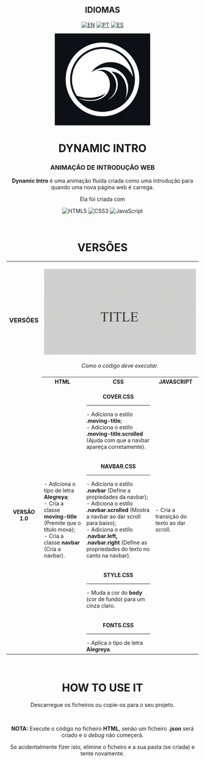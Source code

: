 <!-- LANGUAGES -->
<div align = "center">
  <h2>IDIOMAS</h2>
  
  [![EN](https://img.shields.io/badge/EN-white.svg)](https://github.com/HilFerr/DynamicIntros/main/README.md) 
  [![PT](https://img.shields.io/badge/PT-white.svg)](https://github.com/HilFerr/DynamicIntros/main/README-PT.md)
  [![ES](https://img.shields.io/badge/ES-white.svg)](https://github.com/HilFerr/DynamicIntros/main/README-ES.md)  
</div>

<!-- IMAGE -->
<div align = "center">
  <img src="img/logo.png" width="250px">
</div>

<!-- INTRO -->
<div align = "center">
  <h1>DYNAMIC INTRO</h1>
  <h3>ANIMAÇÃO DE INTRODUÇÃO WEB</h3>

  <strong>Dynamic Intro</strong> é uma animação fluída criada como uma introdução para quando uma nova página web é carrega.
  
  Ela foi criada com

  ![HTML5](https://img.shields.io/badge/html-white.svg?style=for-the-badge&logo=html5&logoColor=0d1117)
  ![CSS3](https://img.shields.io/badge/css-white.svg?style=for-the-badge&logo=css3&logoColor=0d1117)
  ![JavaScript](https://img.shields.io/badge/JavaScript-white?style=for-the-badge&logo=javascript&logoColor=0d1117)
</div>

<br>

<!-- LOGS -->
<div align = "center">
  <!-- VERSIONS -->
  <h1>VERSÕES</h1>

<table>
  <tr>
    <td><div align = "center"><h3>VERSÕES</h3></div></td>
    <td colspan="4" style="text-align: center;"><br><div align = "center"><img src="img/demonstration.gif"><br><br><i>Como o código deve executar.<I><br><br></div></td>
  </tr>
  <tr>
    <td rowspan="2" align = "center"><strong>VERSÃO 1.0</strong></td>
    <th style="text-align: center;"><strong>HTML</strong></th>
    <th style="text-align: center;"><strong>CSS</strong></th>
    <th style="text-align: center;"><strong>JAVASCRIPT</strong></th>
  </tr>
  <tr>
    <td>
      <div style="vertical-align: top;">
        - Adiciona o típo de letra <strong>Alegreya</strong>;<br>
        - Cria a classe <strong>moving-title</strong> (Premite que o título mova);<br>
        - Cria a classe <strong>navbar</strong> (Cria a navbar).
      </div>
    </td>
    <td>
      <br>
      <div align = "center"><strong>COVER.CSS</strong></div>
      <hr>
        - Adiciona o estílo <strong>.moving-title</strong>;<br>
        - Adiciona o estílo <strong>.moving-title.scrolled</strong> (Ajuda com que a navbar apareça corretamente).
      <br><br>
      <br>
      <div align = "center"><strong>NAVBAR.CSS</strong></div>
      <hr>
        - Adiciona o estílo <strong>.navbar</strong> (Define a propiedades da navbar);<br>
        - Adiciona o estílo <strong>.navbar.scrolled</strong> (Mostra a navbar ao dar scroll para baixo);<br>
        - Adiciona o estílo <strong>.navbar.left, .navbar.right</strong> (Define as propriedades do texto no canto na navbar).
      <br><br>
      <br>
      <div align = "center"><strong>STYLE.CSS</strong></div>
      <hr>
        - Muda a cor do <strong>body</strong> (cor de fundo) para um cinza claro.
      <br><br>
      <br>
      <div align = "center"><strong>FONTS.CSS</strong></div>
      <hr>
        - Aplica o tipo de letra <strong>Alegreya</strong>.</td>
    <td>- Cria a transição do texto ao dar scroll.</td>
  </tr>
</table>
</div>

<br>
<div align = "center">
  <h1>HOW TO USE IT</h1>

  Descarregue os ficheiros ou copie-os para o seu projeto.

  <br>
  
  <strong>NOTA:</strong> Execute o código no ficheiro <strong>HTML</strong>, senão um ficheiro <strong>.json</strong> será criado e o *debug* não começerá.
  
  Se acidentalmente fizer isto, elimine o ficheiro e a sua pasta (se criada) e tente novamente.

</div>
